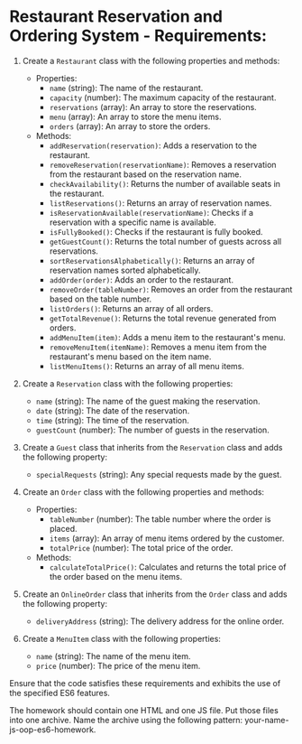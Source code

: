 # Restaurant Reservation and Ordering System - Requirements:

1. Create a `Restaurant` class with the following properties and methods:
   - Properties:
     - `name` (string): The name of the restaurant.
     - `capacity` (number): The maximum capacity of the restaurant.
     - `reservations` (array): An array to store the reservations.
     - `menu` (array): An array to store the menu items.
     - `orders` (array): An array to store the orders.
   - Methods:
     - `addReservation(reservation)`: Adds a reservation to the restaurant.
     - `removeReservation(reservationName)`: Removes a reservation from the restaurant based on the reservation name.
     - `checkAvailability()`: Returns the number of available seats in the restaurant.
     - `listReservations()`: Returns an array of reservation names.
     - `isReservationAvailable(reservationName)`: Checks if a reservation with a specific name is available.
     - `isFullyBooked()`: Checks if the restaurant is fully booked.
     - `getGuestCount()`: Returns the total number of guests across all reservations.
     - `sortReservationsAlphabetically()`: Returns an array of reservation names sorted alphabetically.
     - `addOrder(order)`: Adds an order to the restaurant.
     - `removeOrder(tableNumber)`: Removes an order from the restaurant based on the table number.
     - `listOrders()`: Returns an array of all orders.
     - `getTotalRevenue()`: Returns the total revenue generated from orders.
     - `addMenuItem(item)`: Adds a menu item to the restaurant's menu.
     - `removeMenuItem(itemName)`: Removes a menu item from the restaurant's menu based on the item name.
     - `listMenuItems()`: Returns an array of all menu items.

2. Create a `Reservation` class with the following properties:
   - `name` (string): The name of the guest making the reservation.
   - `date` (string): The date of the reservation.
   - `time` (string): The time of the reservation.
   - `guestCount` (number): The number of guests in the reservation.

3. Create a `Guest` class that inherits from the `Reservation` class and adds the following property:
   - `specialRequests` (string): Any special requests made by the guest.

4. Create an `Order` class with the following properties and methods:
   - Properties:
     - `tableNumber` (number): The table number where the order is placed.
     - `items` (array): An array of menu items ordered by the customer.
     - `totalPrice` (number): The total price of the order.
   - Methods:
     - `calculateTotalPrice()`: Calculates and returns the total price of the order based on the menu items.

5. Create an `OnlineOrder` class that inherits from the `Order` class and adds the following property:
   - `deliveryAddress` (string): The delivery address for the online order.

6. Create a `MenuItem` class with the following properties:
   - `name` (string): The name of the menu item.
   - `price` (number): The price of the menu item.

Ensure that the code satisfies these requirements and exhibits the use of the specified ES6 features.

The homework should contain one HTML and one JS file. Put those files into one archive. Name the archive using the following pattern: your-name-js-oop-es6-homework.
